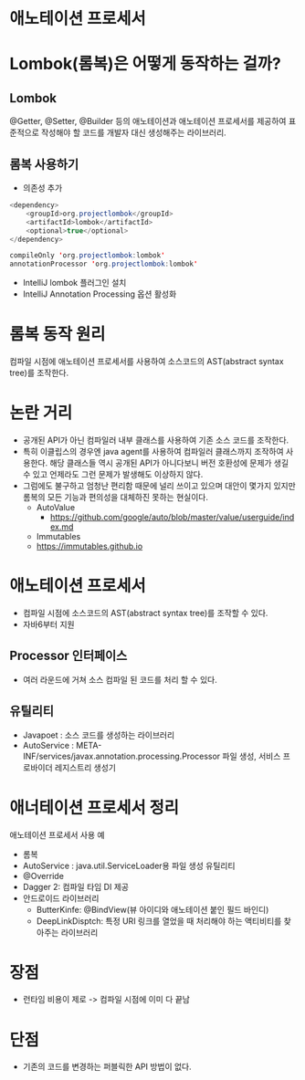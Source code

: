 # 애노테이션 프로세서
# Lombok(롬복)은 어떻게 동작하는 걸까?
## Lombok
@Getter, @Setter, @Builder 등의 애노테이션과 애노테이션 프로세서를 제공하여 표준적으로 작성해야 할 코드를 개발자 대신 생성해주는 라이브러리.

## 롬복 사용하기
- 의존성 추가

```java
<dependency>
    <groupId>org.projectlombok</groupId>
    <artifactId>lombok</artifactId>
    <optional>true</optional>
</dependency>

compileOnly 'org.projectlombok:lombok'
annotationProcessor 'org.projectlombok:lombok'
```


- IntelliJ lombok 플러그인 설치
- IntelliJ Annotation Processing 옵션 활성화

# 롬복 동작 원리
컴파일 시점에 애노테이션 프로세서를 사용하여 소스코드의 AST(abstract syntax tree)를 조작한다.

# 논란 거리
- 공개된 API가 아닌 컴파일러 내부 클래스를 사용하여 기존 소스 코드를 조작한다.
- 특히 이클립스의 경우엔 java agent를 사용하여 컴파일러 클래스까지 조작하여 사용한다. 해당 클래스들 역시 공개된 API가 아니다보니 버전 호환성에 문제가 생길 수 있고 언제라도 그런 문제가 발생해도 이상하지 않다.
- 그럼에도 불구하고 엄청난 편리함 때문에 널리 쓰이고 있으며 대안이 몇가지 있지만 롬복의 모든 기능과 편의성을 대체하진 못하는 현실이다.
  - AutoValue
    - https://github.com/google/auto/blob/master/value/userguide/index.md
  - Immutables
  - https://immutables.github.io

# 애노테이션 프로세서
- 컴파일 시점에 소스코드의 AST(abstract syntax tree)를 조작할 수 있다.
- 자바6부터 지원

## Processor 인터페이스
- 여러 라운드에 거쳐 소스 컴파일 된 코드를 처리 할 수 있다.

## 유틸리티
- Javapoet : 소스 코드를 생성하는 라이브러리
- AutoService : META-INF/services/javax.annotation.processing.Processor 파일 생성, 서비스 프로바이더 레지스트리 생성기

# 애너테이션 프로세서 정리
애노테이션 프로세서 사용 예
- 롬복
- AutoService : java.util.ServiceLoader용 파일 생성 유틸리티
- @Override
- Dagger 2: 컴파일 타임 DI 제공
- 안드로이드 라이브러리
  - ButterKinfe: @BindView(뷰 아이디와 애노테이션 붙인 필드 바인디)
  - DeepLinkDisptch: 특정 URI 링크를 열었을 때 처리해야 하는 액티비티를 찾아주는 라이브러리

# 장점
- 런타임 비용이 제로 -> 컴파일 시점에 이미 다 끝남

# 단점
- 기존의 코드를 변경하는 퍼블릭한 API 방법이 없다.
